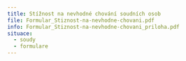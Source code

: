 ```yaml
---
title: Stížnost na nevhodné chování soudních osob
file: Formular_Stiznost-na-nevhodne-chovani.pdf
info: Formular_Stiznost-na-nevhodne-chovani_priloha.pdf
situace:
  - soudy
  - formulare
---
```

